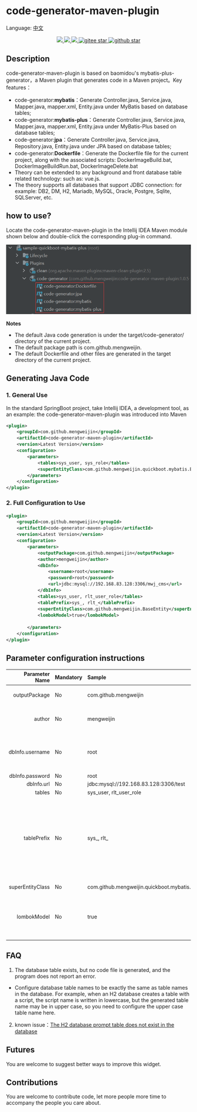 # code-generator-maven-plugin

Language: [中文](README.zh.md)

<p align="center">	
	<a target="_blank" href="https://search.maven.org/search?q=g:%22com.github.mengweijin%22%20AND%20a:%22code-generator-maven-plugin%22">
		<img src="https://img.shields.io/maven-central/v/com.github.mengweijin/code-generator-maven-plugin" />
	</a>
	<a target="_blank" href="https://github.com/mengweijin/code-generator-maven-plugin/blob/master/LICENSE">
		<img src="https://img.shields.io/badge/license-Apache2.0-blue.svg" />
	</a>
	<a target="_blank" href="https://www.oracle.com/technetwork/java/javase/downloads/index.html">
		<img src="https://img.shields.io/badge/JDK-8+-green.svg" />
	</a>
	<a target="_blank" href="https://gitee.com/mengweijin/code-generator-maven-plugin/stargazers">
		<img src="https://gitee.com/mengweijin/code-generator-maven-plugin/badge/star.svg?theme=dark" alt='gitee star'/>
	</a>
	<a target="_blank" href='https://github.com/mengweijin/code-generator-maven-plugin'>
		<img src="https://img.shields.io/github/stars/mengweijin/code-generator-maven-plugin.svg?style=social" alt="github star"/>
	</a>
</p>

## Description
code-generator-maven-plugin is based on baomidou's mybatis-plus-generator，a Maven plugin that generates code in a Maven project。Key features：
* code-generator:**mybatis**：Generate Controller.java, Service.java, Mapper.java, mapper.xml, Entity.java under MyBatis based on database tables;
* code-generator:**mybatis-plus**：Generate Controller.java, Service.java, Mapper.java, mapper.xml, Entity.java under MyBatis-Plus based on database tables;
* code-generator:**jpa**：Generate Controller.java, Service.java, Repository.java, Entity.java under JPA based on database tables;
* code-generator:**Dockerfile**：Generate the Dockerfile file for the current project, along with the associated scripts: DockerImageBuild.bat, DockerImageBuildRun.bat, DockerImageDelete.bat
* Theory can be extended to any background and front database table related technology: such as: vue.js.
* The theory supports all databases that support JDBC connection: for example: DB2, DM, H2, Mariadb, MySQL, Oracle, Postgre, Sqlite, SQLServer, etc.

## how to use?
Locate the code-generator-maven-plugin in the Intellij IDEA Maven module shown below and double-click the corresponding plug-in command.

![image](docs/image/code-generator-maven-plugin.png)

**Notes**
* The default Java code generation is under the target/code-generator/ directory of the current project.
* The default package path is com.github.mengweijin.
* The default Dockerfile and other files are generated in the target directory of the current project.

## Generating Java Code
### 1. General Use
In the standard SpringBoot project, take Intellij IDEA, a development tool, as an example: the code-generator-maven-plugin was introduced into Maven
~~~~xml
<plugin>
    <groupId>com.github.mengweijin</groupId>
    <artifactId>code-generator-maven-plugin</artifactId>
    <version>Latest Version</version>
    <configuration>
        <parameters>
            <tables>sys_user, sys_role</tables>
            <superEntityClass>com.github.mengweijin.quickboot.mybatis.BaseEntity</superEntityClass>
        </parameters>
    </configuration>
</plugin>
~~~~

### 2. Full Configuration to Use
~~~~xml
<plugin>
    <groupId>com.github.mengweijin</groupId>
    <artifactId>code-generator-maven-plugin</artifactId>
    <version>Latest Version</version>
    <configuration>
        <parameters>
            <outputPackage>com.github.mengweijin</outputPackage>
            <author>mengweijin</author>
            <dbInfo>
                <username>root</username>
                <password>root</password>
                <url>jdbc:mysql://192.168.83.128:3306/mwj_cms</url>
            </dbInfo>
            <tables>sys_user, rlt_user_role</tables>
            <tablePrefix>sys_, rlt_</tablePrefix>
            <superEntityClass>com.github.mengweijin.BaseEntity</superEntityClass>
            <lombokModel>true</lombokModel>

        </parameters>
    </configuration>
</plugin>
~~~~

## Parameter configuration instructions
|Parameter Name|Mandatory|Sample|Description|
|---:|:---|:---|:---|
|outputPackage|No|com.github.mengweijin|The package path to code generation. The default: com.github.mengweijin|
|author|No|mengweijin|Class annotation with the @Author value above. Default: take the user name of the current computer|
|dbInfo.username|No|root|The database connection information. If it is a standard SpringBoot project, can be omitted, automatically read application.yml/yaml/properties file.|
|dbInfo.password|No|root|Same as above|
|dbInfo.url|No|jdbc:mysql://192.168.83.128:3306/test|Same as above|
|tables|No|sys_user, rlt_user_role|Same as above|
|tablePrefix|No|sys_, rlt_|The prefix of the database table name corresponding to the code to be generated. Once configured, the generated Entity class will no longer have a table prefix. For example, User, UserRole. If not configured, the generated Entity class is prefixed with a table. For example, SysUser, RltUserRole. Multiple table name prefixes are separated by commas.|
|superEntityClass|No|com.github.mengweijin.quickboot.mybatis.BaseEntity|The generated Entity class inherits the parent class.|
|lombokModel|No|true|Whether the generated Entity is Lombok enabled. Unconfigured or true: Enable Lombok mode; Set to false: If Lombok is not enabled, the generated entity contains getter/setter/toString methods.|

## FAQ
1. The database table exists, but no code file is generated, and the program does not report an error.
  * Configure database table names to be exactly the same as table names in the database.
  For example, when an H2 database creates a table with a script, the script name is written in lowercase,
  but the generated table name may be in upper case, so you need to configure the upper case table name here.
2. known issue：[The H2 database prompt table does not exist in the database](https://github.com/baomidou/generator/issues/68)

## Futures
You are welcome to suggest better ways to improve this widget.
## Contributions
You are welcome to contribute code, let more people more time to accompany the people you care about.
